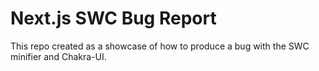 # Next.js SWC Bug Report

This repo created as a showcase of how to produce a bug with the SWC minifier and Chakra-UI.
